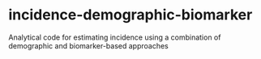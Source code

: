 # incidence-demographic-biomarker
Analytical code for estimating incidence using a combination of demographic and biomarker-based approaches

